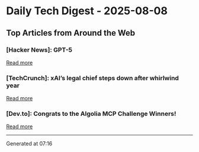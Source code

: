 # Daily Tech Digest - 2025-08-08

## Top Articles from Around the Web

### [Hacker News]: GPT-5
[Read more](https://openai.com/gpt-5/)

### [TechCrunch]: xAI&#8217;s legal chief steps down after whirlwind year
[Read more](https://techcrunch.com/2025/08/07/xais-legal-chief-steps-down-after-whirlwind-year/)

### [Dev.to]: Congrats to the Algolia MCP Challenge Winners!
[Read more](https://dev.to/devteam/congrats-to-the-algolia-mcp-challenge-winners-2ccd)


---
Generated at 07:16
